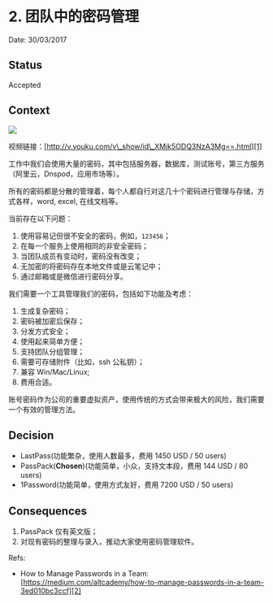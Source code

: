 # 2. 团队中的密码管理

Date: 30/03/2017

## Status

Accepted

## Context

![][image-1]

视频链接：[http://v.youku.com/v\_show/id\_XMjk5ODQ3NzA3Mg==.html][1]

工作中我们会使用大量的密码，其中包括服务器，数据库，测试账号，第三方服务（阿里云，Dnspod，应用市场等）。

所有的密码都是分散的管理着，每个人都自行对这几十个密码进行管理与存储，方式各样，word, excel, 在线文档等。

当前存在以下问题：

1. 使用容易记但很不安全的密码，例如，`123456`；
2. 在每一个服务上使用相同的非安全密码；
3. 当团队成员有变动时，密码没有改变；
4. 无加密的将密码存在本地文件或是云笔记中；
5. 通过邮箱或是微信进行密码分享。

我们需要一个工具管理我们的密码，包括如下功能及考虑：

1. 生成复杂密码；
2. 密码被加密后保存；
3. 分发方式安全；
4. 使用起来简单方便；
5. 支持团队分组管理；
6. 需要可存储附件（比如，ssh 公私钥）；
7. 兼容 Win/Mac/Linux;
8. 费用合适。

账号密码作为公司的重要虚拟资产，使用传统的方式会带来极大的风险，我们需要一个有效的管理方法。

## Decision

* LastPass(功能繁杂，使用人数最多，费用 1450 USD / 50 users)
* PassPack(**Chosen**)(功能简单，小众，支持文本段，费用 144 USD / 80 users)
* 1Password(功能简单，使用方式友好，费用 7200 USD / 50 users)

## Consequences

1. PassPack 仅有英文版；
2. 对现有密码的整理与录入，推动大家使用密码管理软件。

Refs:

* How to Manage Passwords in a Team: [https://medium.com/altcademy/how-to-manage-passwords-in-a-team-3ed010bc3ccf][2]

[1]:	http://v.youku.com/v_show/id_XMjk5ODQ3NzA3Mg==.html
[2]:	https://medium.com/altcademy/how-to-manage-passwords-in-a-team-3ed010bc3ccf

[image-1]:	files/heres-why-you-should-stop-memorizing-your-passwords.png